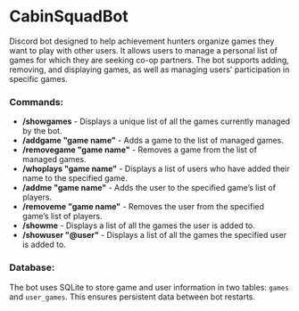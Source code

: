 # CabinSquadBot
Discord bot designed to help achievement hunters organize games they want to play with other users. It allows users to manage a personal list of games for which they are seeking co-op partners. The bot supports adding, removing, and displaying games, as well as managing users' participation in specific games.

### Commands:

- **/showgames** - Displays a unique list of all the games currently managed by the bot.
- **/addgame "game name"** - Adds a game to the list of managed games.
- **/removegame "game name"** - Removes a game from the list of managed games.
- **/whoplays "game name"** - Displays a list of users who have added their name to the specified game.
- **/addme "game name"** - Adds the user to the specified game’s list of players.
- **/removeme "game name"** - Removes the user from the specified game’s list of players.
- **/showme** - Displays a list of all the games the user is added to.
- **/showuser "@user"** - Displays a list of all the games the specified user is added to.

### Database:

The bot uses SQLite to store game and user information in two tables: `games` and `user_games`. This ensures persistent data between bot restarts.
